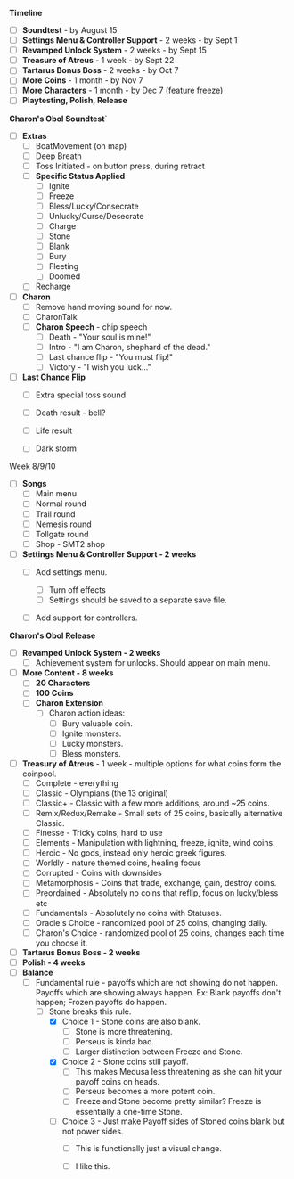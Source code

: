 


**Timeline**
- [ ] **Soundtest** - by August 15
- [ ] **Settings Menu & Controller Support** - 2 weeks - by Sept 1
- [ ] **Revamped Unlock System** - 2 weeks - by Sept 15
- [ ] **Treasure of Atreus** - 1 week - by Sept 22
- [ ] **Tartarus Bonus Boss** - 2 weeks - by Oct 7
- [ ] **More Coins** - 1 month - by Nov 7
- [ ] **More Characters** - 1 month - by Dec 7 (feature freeze)
- [ ] **Playtesting, Polish, Release**

**Charon's Obol Soundtest**`
- [ ] **Extras**
	- [ ] BoatMovement (on map)
	- [ ] Deep Breath
	- [ ] Toss Initiated - on button press, during retract
	- [ ] **Specific Status Applied**
		- [ ] Ignite
		- [ ] Freeze
		- [ ] Bless/Lucky/Consecrate
		- [ ] Unlucky/Curse/Desecrate
		- [ ] Charge
		- [ ] Stone
		- [ ] Blank
		- [ ] Bury
		- [ ] Fleeting
		- [ ] Doomed
	- [ ] Recharge
- [ ] **Charon**
	- [ ] Remove hand moving sound for now.
	- [ ] CharonTalk
	- [ ] **Charon Speech** - chip speech
		- [ ] Death - "Your soul is mine!"
		- [ ] Intro - "I am Charon, shephard of the dead."
		- [ ] Last chance flip - "You must flip!"
		- [ ] Victory - "I wish you luck..."
- [ ] **Last Chance Flip**
	- [ ] Extra special toss sound
	- [ ] Death result - bell?
	- [ ] Life result
	- [ ] Dark storm


Week 8/9/10
- [ ] **Songs**
	- [ ] Main menu
	- [ ] Normal round
	- [ ] Trail round
	- [ ] Nemesis round
	- [ ] Tollgate round
	- [ ] Shop - SMT2 shop

- [ ] **Settings Menu & Controller Support - 2 weeks**
	- [ ] Add settings menu.
		- [ ] Turn off effects
		- [ ] Settings should be saved to a separate save file.
	- [ ] Add support for controllers.


**Charon's Obol Release**
- [ ] **Revamped Unlock System - 2 weeks**
	- [ ] Achievement system for unlocks. Should appear on main menu.
- [ ] **More Content - 8 weeks**
	- [ ] **20 Characters**
	- [ ] **100 Coins**
	- [ ] **Charon Extension**
		- [ ] Charon action ideas:
			- [ ] Bury valuable coin.
			- [ ] Ignite monsters.
			- [ ] Lucky monsters.
			- [ ] Bless monsters.
- [ ] **Treasury of Atreus** - 1 week - multiple options for what coins form the coinpool.
	- [ ] Complete - everything
	- [ ] Classic - Olympians (the 13 original)
	- [ ] Classic+ - Classic with a few more additions, around ~25 coins.
	- [ ] Remix/Redux/Remake - Small sets of 25 coins, basically alternative Classic.
	- [ ] Finesse - Tricky coins, hard to use
	- [ ] Elements - Manipulation with lightning, freeze, ignite, wind coins.
	- [ ] Heroic - No gods, instead only heroic greek figures.
	- [ ] Worldly - nature themed coins, healing focus
	- [ ] Corrupted - Coins with downsides
	- [ ] Metamorphosis - Coins that trade, exchange, gain, destroy coins.
	- [ ] Preordained - Absolutely no coins that reflip, focus on lucky/bless etc
	- [ ] Fundamentals - Absolutely no coins with Statuses.
	- [ ] Oracle's Choice - randomized pool of 25 coins, changing daily.
	- [ ] Charon's Choice - randomized pool of 25 coins, changes each time you choose it.
- [ ] **Tartarus Bonus Boss - 2 weeks**
- [ ] **Polish - 4 weeks**
- [ ] **Balance**
	- [ ] Fundamental rule - payoffs which are not showing do not happen. Payoffs which are showing always happen. Ex: Blank payoffs don't happen; Frozen payoffs do happen.
		- [ ] Stone breaks this rule. 
			- [x] Choice 1 - Stone coins are also blank.
				- [ ] Stone is more threatening.
				- [ ] Perseus is kinda bad.
				- [ ] Larger distinction between Freeze and Stone.
			- [x] Choice 2 - Stone coins still payoff.
				- [ ] This makes Medusa less threatening as she can hit your payoff coins on heads.
				- [ ] Perseus becomes a more potent coin.
				- [ ] Freeze and Stone become pretty similar? Freeze is essentially a one-time Stone.
			- [ ] Choice 3 - Just make Payoff sides of Stoned coins blank but not power sides. 
				- [ ] This is functionally just a visual change.
				- [ ] I like this.

